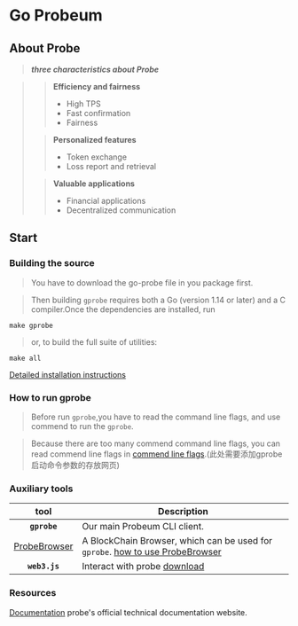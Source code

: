 # Go Probeum
## About Probe

> ***three characteristics about Probe***

>> **Efficiency and fairness**
>> + High TPS
>> + Fast confirmation
>> + Fairness
>
>> **Personalized features**
>> + Token exchange
>> + Loss report and retrieval
>
>> **Valuable applications**
>> + Financial applications
>> + Decentralized communication

## Start

### Building the source

>You have to download the go-probe file in you package first.

>Then building `gprobe` requires both a Go (version 1.14 or later) and a C compiler.Once the dependencies are installed, run

```shell
make gprobe
```

> or, to build the full suite of utilities:

```shell
make all
```

[Detailed installation instructions]()

### How to run gprobe

> Before run `gprobe`,you have to read the command line flags, and use commend to run the `gprobe`.

> Because there are too many commend command line flags, you can read commend line flags in [commend line flags]().(此处需要添加gprobe启动命令参数的存放网页) 


### Auxiliary tools

|   tool    | Description                                                                                                                                                                                                                                                                                                                                                                                                                                                                                                                                          |
| :-----------: | ---------------------------------------------------------------------------------------------------------------------------------------------------------------------------------------------------------------------------------------------------------------------------------------------------------------------------------------------------------------------------------------------------------------------------------------------------------------------------------------------------------------------------------------------------- |
|  **`gprobe`**   | Our main Probeum CLI client.    |
|   [ProbeBrowser](http://172.16.0.103/home)    | A BlockChain Browser, which can be used  for `gprobe`. [how to use ProbeBrowser]() |
|  **`web3.js`**   |  Interact with probe  [download]()   |

### Resources
[Documentation](http://doc.probechain.org)  probe's official technical documentation website.